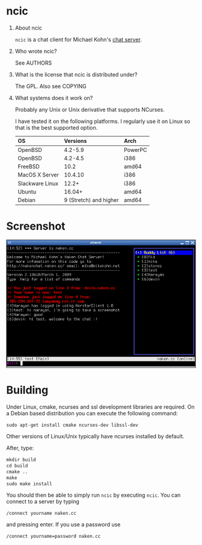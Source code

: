 ncic
====

1. About ncic

   `ncic` is a chat client for Michael Kohn's [chat server](https://www.mikekohn.net/software/nakenchat.php).

2. Who wrote ncic?

   See AUTHORS

3. What is the license that ncic is distributed under?

   The GPL. Also see COPYING

4. What systems does it work on?

   Probably any Unix or Unix derivative that supports NCurses.

   I have tested it on the following platforms. I regularly use it on Linux so that is the best supported option. 

   | OS              | Versions | Arch     |
   | --------------- | -------- | -------- |
   | OpenBSD         | 4.2-5.9  | PowerPC  |
   | OpenBSD         | 4.2-4.5  | i386     |
   | FreeBSD         | 10.2     | amd64    |
   | MacOS X Server  | 10.4.10  | i386     |
   | Slackware Linux | 12.2+     | i386     |
   | Ubuntu          | 16.04+    | amd64    |
   | Debian          | 9 (Stretch) and higher   | amd64    |

# Screenshot

![Main screen](img/ncic.png)


Building
========
Under Linux, cmake, ncurses and ssl development libraries are required. On a Debian
based distribution you can execute the following command:

```
sudo apt-get install cmake ncurses-dev libssl-dev
```

Other versions of Linux/Unix typically have ncurses installed by default.


After, type:

```
mkdir build
cd build
cmake ..
make
sudo make install
```

You should then be able to simply run `ncic` by executing `ncic`. You can connect
to a server by typing

```
/connect yourname naken.cc
```

and pressing enter. If you use a password use

```
/connect yourname=password naken.cc
```

